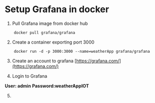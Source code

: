 # Setup Grafana in docker

1. Pull Grafana image from docker hub
```
    docker pull grafana/grafana
```

2. Create a container exporting port 3000
```
    docker run -d -p 3000:3000 --name=weatherApp grafana/grafana
```

3. Create an account to grafana
[https://grafana.com/](https://grafana.com/)

4. Login to Grafana

**User: admin**
**Password:weatherAppIOT**

5. 